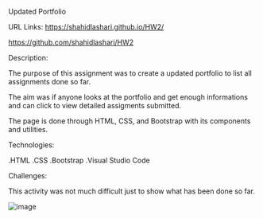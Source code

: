 Updated Portfolio

URL Links:
https://shahidlashari.github.io/HW2/

https://github.com/shahidlashari/HW2



Description:

The purpose of this assignment was to create a updated portfolio to list all assignments done so far.

The aim was if anyone looks at the portfolio and get enough informations and can click to view detailed assigments submitted.

The page is done through HTML, CSS, and Bootstrap with its components and utilities. 

Technologies:

.HTML
.CSS 
.Bootstrap
.Visual Studio Code

Challenges:

This activity was not much difficult just to show what has been done so far.

![image](https://user-images.githubusercontent.com/61823648/78469483-90a47f80-76d6-11ea-9c6a-c241f2b96c24.png)
